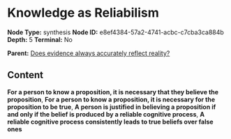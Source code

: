# Knowledge as Reliabilism

**Node Type:** synthesis
**Node ID:** e8ef4384-57a2-4741-acbc-c7cba3ca884b
**Depth:** 5
**Terminal:** No

**Parent:** [Does evidence always accurately reflect reality?](does-evidence-always-accurately-reflect-reality-antithesis-ff2eb4ce-790c-4820-8b96-4fbf78cb0baf.md)

## Content

**For a person to know a proposition, it is necessary that they believe the proposition**, **For a person to know a proposition, it is necessary for the proposition to be true**, **A person is justified in believing a proposition if and only if the belief is produced by a reliable cognitive process**, **A reliable cognitive process consistently leads to true beliefs over false ones**
